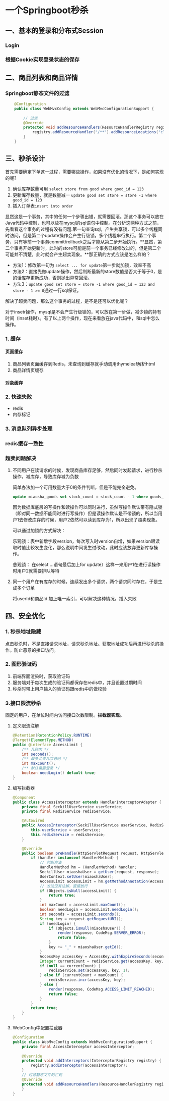 # 一个Springboot秒杀

## 一、基本的登录和分布式Session

### Login

### 根据Cookie实现登录状态的保存

## 二、商品列表和商品详情

### Springboot静态文件的过滤

```java
    @Configuration
    public class WebMvcConfig extends WebMvcConfigurationSupport {
        
        // 过滤
        @Override
        protected void addResourceHandlers(ResourceHandlerRegistry registry) {
            registry.addResourceHandler("/**").addResourceLocations("classpath:/static/");
        }
    }
```

## 三、秒杀设计

首先需要确定下单这一过程，需要哪些操作，如果没有优化的情况下，是如何实现的呢?

1. 确认库存数量可用 ```select store from good where good_id = 123```
2. 更新库存数量，就是数量减一 ```update good set store = store -1 where good_id = 123```
3. 插入订单表```insert into order```

显然这是一个事务，其中的任何一个步骤出错，就需要回滚。那这个事务可以放在Java代码中控制，也可以放在mysql的sql语句中控制。在分析这两种方式之前，先看看这个事务的过程有没有问题.第一句查询sql，产生共享锁，可以多个线程同时访问，但是第二个update操作会产生行级锁，多个线程串行执行。第二个事务，只有等前一个事务commit/rollback之后才能从第二步开始执行。**显然，第二个事务开始更新时，此时的store可能是前一个事务已经修改过的，但是第二个可能并不清楚，此时就会产生超卖现象。**那正确的方式应该是怎么样的？

* 方法1：修改第一句为 ```select ... for update```第一步就加锁，效率不高
* 方法2：直接先做update操作，然后判断最新的store数值是否大于等于0，是的话库存更新成功，否则抛出异常回滚。
* 方法3：```update good set store = store -1 where good_id = 123 and store - 1 >= 0```通过一行sql保证。

解决了超卖问题，那么这个事务的过程，是不是还可以优化呢？

对于insetr操作，mysql是不会产生行级锁的，可以放在第一步做，减少锁的持有时间（inset耗时）。有了以上两个操作，现在来看放在java代码中，和sql中怎么操作。

### 1. 缓存

#### 页面缓存

1. 商品列表页面缓存到Redis，未查询到缓存就手动调用thymeleaf解析html
2. 商品详情页缓存

#### 对象缓存

### 2. 快速失败

* redis
* 内存标记

### 3. 消息队列异步处理



###   redis缓存一致性

### 超卖问题解决

1. 不同用户在读请求的时候，发现商品库存足够，然后同时发起请求，进行秒杀操作，减库存，导致库存减为负数
   
   简单办法加一个可用数量大于0的条件判断，但是不能完全避免。
   
   ```sql
   update miaosha_goods set stock_count = stock_count - 1 where goods_id = #{goodsId} and stock_count >0
   ```
   
   因为数据库底层的写操作和读操作可以同时进行，虽然写操作默认带有隐式锁（即对同一数据不能同时进行写操作）但是读操作默认是不带锁的，所以当用户1去修改库存的时候，用户2依然可以读到库存为1，所以出现了超卖现象。
   
   可以通过加锁的方式解决：
   
   乐观锁：表中新增字段version，每次写入时version自增，如果version跟读取时值比较发生变化，那么说明中间发生过改动，此时应该放弃更新库存操作。
   
   悲观锁： 在select ...语句最后加上for update）这样一来用户1在进行读操作时用户2就需要排队等待 
   
2. 同一个用户在有库存的时候，连续发出多个请求，两个请求同时存在，于是生成多个订单

    将userId和商品Id 加上唯一索引，可以解决这种情况。插入失败 

## 四、安全优化

### 1. 秒杀地址隐藏

点击秒杀时，不是直接请求地址，请求秒杀地址。获取地址成功后再进行秒杀的操作。防止恶意的接口访问。

### 2. 图形验证码

1. 前端界面渲染时，获取验证码
2. 服务端对于每次生成的验证码都保存在redis中，并且设置过期时间
3. 秒杀时带上用户输入的验证码跟redis中的做校验

### 3.接口限流秒杀

固定的用户，在单位时间内访问接口次数限制。**拦截器实现。**

1. 定义限流注解

   ```java
   @Retention(RetentionPolicy.RUNTIME)
   @Target(ElementType.METHOD)
   public @interface AccessLimit {
       /** 几秒内 */
       int seconds();
       /** 最多允许几次访问 */
       int maxCount();
       /** 默认需要登录 */
       boolean needLogin() default true;
   }
   ```

2. 编写拦截器

   ```java
   @Component
   public class AccessInterceptor extends HandlerInterceptorAdapter {
       private final SeckillUserService userService;
       private final RedisService redisService;
   
       @Autowired
       public AccessInterceptor(SeckillUserService userService, RedisService redisService) {
           this.userService = userService;
           this.redisService = redisService;
       }
   
       @Override
       public boolean preHandle(HttpServletRequest request, HttpServletResponse response, Object handler) throws Exception {
           if (handler instanceof HandlerMethod) {
               // 判断方法
               HandlerMethod hm = (HandlerMethod) handler;
               SeckillUser miaoshaUser = getUser(request, response);
               UserContext.setUser(miaoshaUser);
               AccessLimit accessLimit = hm.getMethodAnnotation(AccessLimit.class);
               // 方法没有注解，直接放行
               if (Objects.isNull(accessLimit)) {
                   return true;
               }
               int maxCount = accessLimit.maxCount();
               boolean needLogin = accessLimit.needLogin();
               int seconds = accessLimit.seconds();
               String key = request.getRequestURI();
               if (needLogin) {
                   if (Objects.isNull(miaoshaUser)) {
                       render(response, CodeMsg.SERVER_ERROR);
                       return false;
                   }
                   key += "_" + miaoshaUser.getId();
               }
               AccessKey accessKey = AccessKey.withExpireSeconds(seconds);
               Integer currentCount = redisService.get(accessKey, key, Integer.class);
               if (null == currentCount) {
                   redisService.set(accessKey, key, 1);
               } else if (currentCount < maxCount) {
                   redisService.incr(accessKey, key);
               } else {
                   render(response, CodeMsg.ACCESS_LIMIT_REACHED);
                   return false;
               }
           }
           return true;
       }
   }
   ```

3. WebConfig中配置拦截器

   ```java
   @Configuration
   public class WebMvcConfig extends WebMvcConfigurationSupport {
       private final AccessInterceptor accessInterceptor;
       
       @Override
       protected void addInterceptors(InterceptorRegistry registry) {
           registry.addInterceptor(accessInterceptor);
       }
       // 过滤静态文件的拦截
       @Override
       protected void addResourceHandlers(ResourceHandlerRegistry registry) {      	registry.addResourceHandler("/**").addResourceLocations("classpath:/static/");
       }
   }
   ```

   

   

   